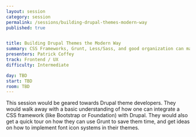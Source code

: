 ```yaml
---
layout: session
category: session
permalink: /sessions/building-drupal-themes-modern-way
published: true


title: Building Drupal Themes the Modern Way
summary: CSS Frameworks, Grunt, Less/Sass, and good organization can make your theme development a lot faster if you know how to use them properly.
presenters: Patrick Coffey
track: Frontend / UX
difficulty: Intermediate

day: TBD
start: TBD
room: TBD
---
```


This session would be geared towards Drupal theme developers. They would walk away with a basic understanding of how one can integrate a CSS framework (like Bootstrap or Foundation) with Drupal. They would also get a quick tour on how they can use Grunt to save them time, and get ideas on how to implement font icon systems in their themes.
